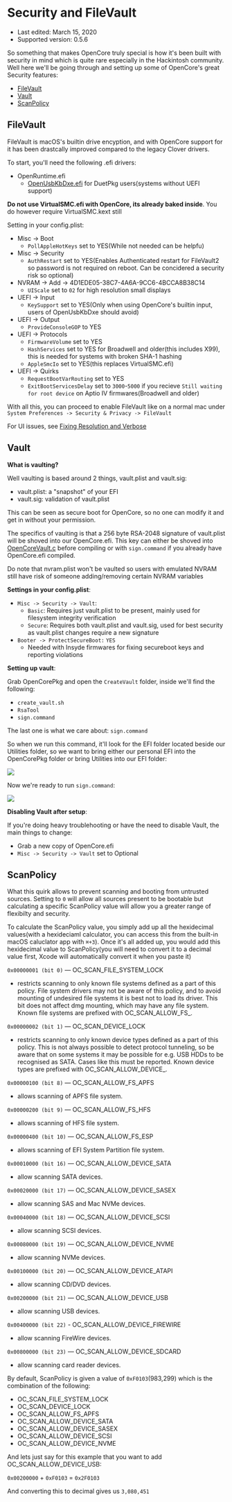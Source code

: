# Security and FileVault

* Last edited: March 15, 2020
* Supported version: 0.5.6

So something that makes OpenCore truly special is how it's been built with security in mind which is quite rare especially in the Hackintosh community. Well here we'll be going through and setting up some of OpenCore's great Security features:

* [FileVault](/post-install/security.md#FileVault)
* [Vault](/post-install/security.md#Vault)
* [ScanPolicy](/post-install/security.md#ScanPolicy)

## FileVault

FileVault is macOS's builtin drive encyption, and with OpenCore support for it has been drastcally improved compared to the legacy Clover drivers.

To start, you'll need the following .efi drivers:

* OpenRuntime.efi
  * [OpenUsbKbDxe.efi](https://github.com/acidanthera/AppleSupportPkg/releases) for DuetPkg users(systems without UEFI support)

**Do not use VirtualSMC.efi with OpenCore, its already baked inside**. You do however require VirtualSMC.kext still

Setting in your config.plist:

* Misc -> Boot 
  * `PollAppleHotKeys` set to YES(While not needed can be helpfu)
* Misc -> Security
  * `AuthRestart` set to YES(Enables Authenticated restart for FileVault2 so password is not required on reboot. Can be concidered a security risk so optional)
* NVRAM -> Add -> 4D1EDE05-38C7-4A6A-9CC6-4BCCA8B38C14
  * `UIScale` set to `02` for high resolution small displays
* UEFI -> Input
  * `KeySupport` set to YES(Only when using OpenCore's builtin input, users of OpenUsbKbDxe should avoid)
* UEFI -> Output
  * `ProvideConsoleGOP` to YES
* UEFI -> Protocols
  * `FirmwareVolume` set to YES
  * `HashServices` set to YES for Broadwell and older(this includes X99), this is needed for systems with broken SHA-1 hashing
  * `AppleSmcIo` set to YES(this replaces VirtualSMC.efi)
* UEFI -> Quirks
  * `RequestBootVarRouting` set to YES
  * `ExitBootServicesDelay` set to `3000`-`5000` if you recieve `Still waiting for root device` on Aptio IV firmwares(Broadwell and older)

With all this, you can proceed to enable FileVault like on a normal mac under `System Preferences -> Security & Privacy -> FileVault`

For UI issues, see [Fixing Resolution and Verbose](/troubleshooting/verbose.md)

## Vault

**What is vaulting?**

Well vaulting is based around 2 things, vault.plist and vault.sig:

* vault.plist: a "snapshot" of your EFI
* vault.sig: validation of vault.plist

This can be seen as secure boot for OpenCore, so no one can modify it and get in without your permission. 

The specifics of vaulting is that a 256 byte RSA-2048 signature of vault.plist will be shoved into our OpenCore.efi. This key can either be shoved into [OpenCoreVault.c](https://github.com/acidanthera/OpenCorePkg/blob/master/Platform/OpenCore/OpenCoreVault.c) before compiling or with `sign.command` if you already have OpenCore.efi compiled.

Do note that nvram.plist won't be vaulted so users with emulated NVRAM still have risk of someone adding/removing certain NVRAM variables

**Settings in your config.plist**:

* `Misc -> Security -> Vault`:
   * `Basic`: Requires just vault.plist to be present, mainly used for filesystem integrity verification
   * `Secure`: Requires both vault.plist and vault.sig, used for best security as vault.plist changes require a new signature
* `Booter -> ProtectSecureBoot:` `YES`
   * Needed with Insyde firmwares for fixing secureboot keys and reporting violations

**Setting up vault**:

Grab OpenCorePkg and open the `CreateVault` folder, inside we'll find the following:

* `create_vault.sh`
* `RsaTool`
* `sign.command`

The last one is what we care about: `sign.command`

So when we run this command, it'll look for the EFI folder located beside our Utilities folder, so we want to bring either our personal EFI into the OpenCorePkg folder or bring Utilities into our EFI folder:

![](https://cdn.discordapp.com/attachments/456913818467958789/673348313814401044/Screen_Shot_2020-02-01_at_7.05.29_PM.png)

Now we're ready to run `sign.command`: 

![](https://cdn.discordapp.com/attachments/456913818467958789/673348777897099274/Screen_Shot_2020-02-01_at_7.07.28_PM.png)


**Disabling Vault after setup**:

If you're doing heavy troublehooting or have the need to disable Vault, the main things to change:

* Grab a new copy of OpenCore.efi
* `Misc -> Security -> Vault` set to Optional


## ScanPolicy

What this quirk allows to prevent scanning and booting from untrusted sources. Setting to `0` will allow all sources present to be bootable but calculating a specific ScanPolicy value will allow you a greater range of flexibilty and security.

To calculate the ScanPolicy value, you simply add up all the hexidecimal values(with a hexideciaml calculator, you can access this from the built-in macOS caluclator app with `⌘+3`). Once it's all added up, you would add this hexidecimal value to ScanPolicy(you will need to convert it to a decimal value first, Xcode will automatically convert it when you paste it)

`0x00000001 (bit 0)` — OC\_SCAN\_FILE\_SYSTEM\_LOCK

* restricts scanning to only known file systems defined as a part of this policy. File system drivers may not be aware of this policy, and to avoid mounting of undesired file systems it is best not to load its driver. This bit does not affect dmg mounting, which may have any file system. Known file systems are prefixed with OC_SCAN\_ALLOW\_FS_.

`0x00000002 (bit 1)` — OC\_SCAN\_DEVICE\_LOCK

* restricts scanning to only known device types defined as a part of this policy. This is not always possible to detect protocol tunneling, so be aware that on some systems it may be possible for e.g. USB HDDs to be recognised as SATA. Cases like this must be reported. Known device types are prefixed with OC_SCAN\_ALLOW\_DEVICE_.

`0x00000100 (bit 8)` — OC\_SCAN\_ALLOW\_FS\_APFS

* allows scanning of APFS file system.

`0x00000200 (bit 9)` — OC\_SCAN\_ALLOW\_FS\_HFS

* allows scanning of HFS file system.

`0x00000400 (bit 10)` — OC\_SCAN\_ALLOW\_FS\_ESP

* allows scanning of EFI System Partition file system.

`0x00010000 (bit 16)` — OC\_SCAN\_ALLOW\_DEVICE\_SATA

* allow scanning SATA devices.

`0x00020000 (bit 17)` — OC\_SCAN\_ALLOW\_DEVICE\_SASEX

* allow scanning SAS and Mac NVMe devices.

`0x00040000 (bit 18)` — OC\_SCAN\_ALLOW\_DEVICE\_SCSI

* allow scanning SCSI devices.

`0x00080000 (bit 19)` — OC\_SCAN\_ALLOW\_DEVICE\_NVME

* allow scanning NVMe devices.

`0x00100000 (bit 20)` — OC\_SCAN\_ALLOW\_DEVICE\_ATAPI

* allow scanning CD/DVD devices.

`0x00200000 (bit 21)` — OC\_SCAN\_ALLOW\_DEVICE\_USB

* allow scanning USB devices.

`0x00400000 (bit 22)` - OC\_SCAN\_ALLOW\_DEVICE\_FIREWIRE

* allow scanning FireWire devices. 

`0x00800000 (bit 23)` — OC\_SCAN\_ALLOW\_DEVICE\_SDCARD

* allow scanning card reader devices.

By default, ScanPolicy is given a value of `0xF0103`(983,299) which is the combination of the following:

* OC\_SCAN\_FILE\_SYSTEM\_LOCK 
* OC\_SCAN\_DEVICE\_LOCK
* OC\_SCAN\_ALLOW\_FS\_APFS
* OC\_SCAN\_ALLOW\_DEVICE\_SATA 
* OC\_SCAN\_ALLOW\_DEVICE\_SASEX 
* OC\_SCAN\_ALLOW\_DEVICE\_SCSI 
* OC\_SCAN\_ALLOW\_DEVICE\_NVME

And lets just say for this example that you want to add OC\_SCAN\_ALLOW\_DEVICE\_USB:

`0x00200000` + `0xF0103` = `0x2F0103`

And converting this to decimal gives us `3,080,451`
